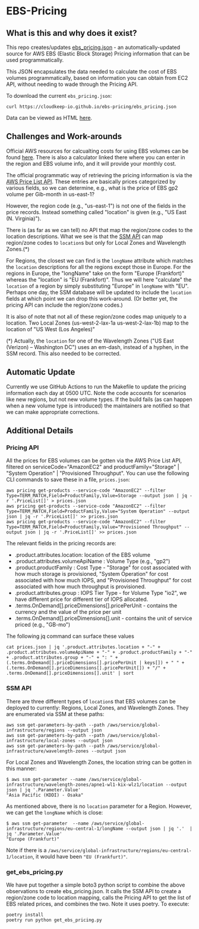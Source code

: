 # EBS-Pricing


## What is this and why does it exist?
This repo creates/updates [ebs_pricing.json](https://github.com/cloudkeep-io/ebs-pricing/blob/main/docs/ebs_pricing.json) - an automatically-updated source for AWS EBS (Elastic Block Storage) Pricing information that can be used programmatically. 

This JSON encapsulates the data needed to calculate the cost of EBS volumes programmatically, based on information you can obtain from EC2 API, without needing to wade through the Pricing API.

To download the current `ebs_pricing.json`:
```
curl https://cloudkeep-io.github.io/ebs-pricing/ebs_pricing.json
```
Data can be viewed as HTML [here](https://cloudkeep-io.github.io/ebs-pricing).


## Challenges and Work-arounds
Official AWS resources for calcualting costs for using EBS volumes can be found [here](https://aws.amazon.com/ebs/pricing/). There is also a calculator linked there where you can enter in the region and EBS volume info, and it will provide your monthly cost. 

The official programmatic way of retrieving the pricing information is via the [AWS Price List API](https://docs.aws.amazon.com/awsaccountbilling/latest/aboutv2/price-changes.html). These entries are basically prices categorized by various fields, so we can determine, e.g., what is the price of EBS gp2 volume per Gib-month in us-east-1? 

However, the region code (e.g., "us-east-1") is not one of the fields in the price records. Instead something called "location" is given (e.g., "US East (N. Virginia)").

There is (as far as we can tell) no API that map the region/zone codes to the location descriptions. What we see is that the [SSM API](https://aws.amazon.com/blogs/aws/new-query-for-aws-regions-endpoints-and-more-using-aws-systems-manager-parameter-store/) can map region/zone codes to `location`s but only for Local Zones and Wavelength Zones.(*)

For Regions, the closest we can find is the `longName` attribute which matches the `location` descriptions for all the regions except those in Europe. For the regions in Europe, the "longName" take on the form "Europe (Frankfort)" whereas the "location" is "EU (Frankfort)". Thus we will here "calculate" the `location` of a region by simply substituting "Europe" in `longName` with "EU". Perhaps one day, the SSM database will be updated to include the `location` fields at which point we can drop this work-around. (Or better yet, the pricing API can include the region/zone codes.)

It is also of note that not all of these region/zone codes map uniquely to a location. Two Local Zones (us-west-2-lax-1a us-west-2-lax-1b) map to the location of "US West (Los Angeles)"

(*) Actually, the `location` for one of the Wavelength Zones ("US East (Verizon) – Washington DC") uses an em-dash, instead of a hyphen, in the SSM record. This also needed to be corrected.


## Automatic Update
Currently we use GitHub Actions to run the Makefile to update the pricing information each day at 0500 UTC. Note the code accounts for scenarios like new regions, but not new volume types. If the build fails (as can happen when a new volume type is introduced) the maintainers are notified so that we can make appropriate corrections.


## Additional Details

### Pricing API
All the prices for EBS volumes can be gotten via the AWS Price List API, filtered on serviceCode="AmazonEC2" and productFamily="Storage" | "System Operation" | "Provisioned Throughput". You can use the following CLI commands to save these in a file, `prices.json`:
```
aws pricing get-products --service-code "AmazonEC2" --filter Type=TERM_MATCH,Field=ProductFamily,Value=Storage --output json | jq -r '.PriceList[]' > prices.json
aws pricing get-products --service-code "AmazonEC2" --filter Type=TERM_MATCH,Field=ProductFamily,Value="System Operation" --output json | jq -r '.PriceList[]' >> prices.json
aws pricing get-products --service-code "AmazonEC2" --filter Type=TERM_MATCH,Field=ProductFamily,Value="Provisioned Throughput" --output json | jq -r '.PriceList[]' >> prices.json
```

The relevant fields in the pricing records are:
* .product.attributes.location: location of the EBS volume
* .product.attributes.volumeApiName : Volume Type (e.g., "gp2")
* .product.productFamily : Cost Type - "Storage" for cost associated with how much storage is provisioned, "System Operation" for cost associated with how much IOPS, and "Provisioned Throughput" for cost associated with how much throughput is provisioned.
* .product.attributes.group : IOPS Tier Type - for Volume Type "io2", we have different price for different tier of IOPS allocated.
* .terms.OnDemand[].priceDimensions[].pricePerUnit - contains the currency and the value of the price per unit
* .terms.OnDemand[].priceDimensions[].unit - contains the unit of service priced (e.g., "GB-mo")

The following jq command can surface these values
```
cat prices.json | jq '.product.attributes.location + "-" + .product.attributes.volumeApiName + "-" + .product.productFamily + "-" + .product.attributes.group + "-" + ": " + (.terms.OnDemand[].priceDimensions[].pricePerUnit | keys[]) + " " + (.terms.OnDemand[].priceDimensions[].pricePerUnit[]) + "/" + .terms.OnDemand[].priceDimensions[].unit' | sort 
```

### SSM API
There are three different types of `location`s that EBS volumes can be deployed to currently: Regions, Local Zones, and Wavelength Zones. They are enumerated via SSM at these paths:
```
aws ssm get-parameters-by-path --path /aws/service/global-infrastructure/regions --output json
aws ssm get-parameters-by-path --path /aws/service/global-infrastructure/local-zones --output json
aws ssm get-parameters-by-path --path /aws/service/global-infrastructure/wavelength-zones --output json
```

For Local Zones and Wavelength Zones, the location string can be gotten in this manner:
```
$ aws ssm get-parameter --name /aws/service/global-infrastructure/wavelength-zones/apne1-wl1-kix-wlz1/location --output json | jq '.Parameter.Value'
"Asia Pacific (KDDI) - Osaka"
```

As mentioned above, there is no `location` parameter for a Region. However, we can get the `longName` which is close:
```
$ aws ssm get-parameter  --name /aws/service/global-infrastructure/regions/eu-central-1/longName --output json | jq '.'  | jq '.Parameter.Value'
"Europe (Frankfurt)"
```
Note if there is a `/aws/service/global-infrastructure/regions/eu-central-1/location`, it would have been `"EU (Frankfurt)"`.

### get_ebs_pricing.py
We have put together a simple boto3 python script to combine the above observations to create ebs_pricing.json. It calls the SSM API to create a region/zone code to location mapping, calls the Pricing API to get the list of EBS related prices, and combines the two. Note it uses poetry. To execute:
```
poetry install
poetry run python get_ebs_pricing.py
```

